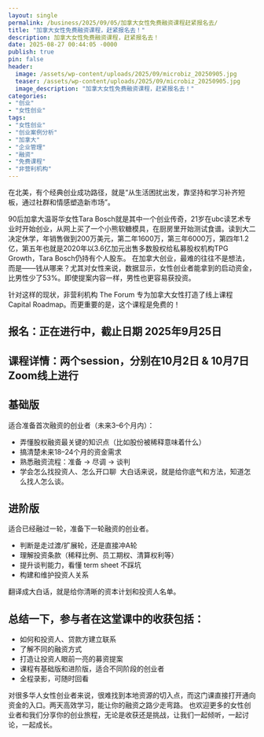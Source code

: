 ```yaml
---
layout: single
permalink: /business/2025/09/05/加拿大女性免费融资课程赶紧报名去/
title: "加拿大女性免费融资课程，赶紧报名去！"
description: 加拿大女性免费融资课程，赶紧报名去！
date: 2025-08-27 00:44:05 -0000
publish: true
pin: false
header:
  image: /assets/wp-content/uploads/2025/09/microbiz_20250905.jpg
  teaser: /assets/wp-content/uploads/2025/09/microbiz_20250905.jpg
  image_description: "加拿大女性免费融资课程，赶紧报名去！"
categories:
- "创业"
- "女性创业"
tags:
- "女性创业"
- "创业案例分析"
- "加拿大"
- "企业管理"
- "融资"
- "免费课程"
- "非营利机构"
---
```





在北美，有个经典创业成功路径，就是“从生活困扰出发，靠坚持和学习补齐短板，通过社群和情感塑造新市场”。

90后加拿大温哥华女性Tara Bosch就是其中一个创业传奇，21岁在ubc读艺术专业时开始创业，从网上买了一个小熊软糖模具，在厨房里开始测试食谱。读到大二决定休学，年销售做到200万美元，第二年1600万，第三年6000万，第四年1.2亿，第五年也就是2020年以3.6亿加元出售多数股权给私募股权机构TPG Growth，Tara Bosch仍持有个人股东。
在加拿大创业，最难的往往不是想法，而是——钱从哪来？尤其对女性来说，数据显示，女性创业者能拿到的启动资金，比男性少了53%。即使提案内容一样，男性也更容易获投资。

针对这样的现状，非营利机构 The Forum 专为加拿大女性打造了线上课程 Capital Roadmap。而更重要的是，这个课程是免费的！

## 报名：正在进行中，截止日期 2025年9月25日
## 课程详情：两个session，分别在10月2日 & 10月7日Zoom线上进行

## 基础版

适合准备首次融资的创业者（未来3–6个月内）：
* 弄懂股权融资最关键的知识点（比如股份被稀释意味着什么）
* 搞清楚未来18–24个月的资金需求
* 熟悉融资流程：准备 → 尽调 → 谈判
* 学会怎么找投资人、怎么开口聊 
大白话来说，就是给你底气和方法，知道怎么找人怎么谈。

## 进阶版

适合已经融过一轮，准备下一轮融资的创业者。
* 判断是走过渡/扩展轮，还是直接冲A轮
* 理解投资条款（稀释比例、员工期权、清算权利等）
* 提升谈判能力，看懂 term sheet 不踩坑
* 构建和维护投资人关系

翻译成大白话，就是给你清晰的资本计划和投资人名单。


## 总结一下，参与者在这堂课中的收获包括：

* 如何和投资人、贷款方建立联系
* 了解不同的融资方式
* 打造让投资人眼前一亮的募资提案
* 课程有基础版和进阶版，适合不同阶段的创业者
* 全程录影，可随时回看

对很多华人女性创业者来说，很难找到本地资源的切入点，而这门课直接打开通向资金的入口。两天高效学习，能让你的融资之路少走弯路。 也欢迎更多的女性创业者和我们分享你的创业旅程，无论是收获还是挑战，让我们一起倾听，一起讨论，一起成长。









        